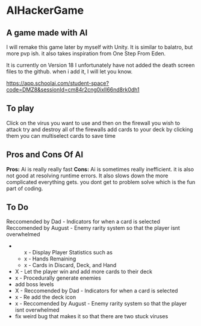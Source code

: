 # AIHackerGame
## A game made with AI
I will remake this game later by myself with Unity.
It is similar to balatro, but more pvp ish. 
it also takes inspiration from One Step From Eden.

It is currently on Version 18
I unfortunately have not added the death screen files to the github. when i add it, I will let you know.

https://app.schoolai.com/student-space?code=DMZ8&sessionId=cm84r2cng0ixll66nd8rk0dh1

## To play
Click on the virus you want to use and then on the firewall you wish to attack
try and destroy all of the firewalls
add cards to your deck by clicking them
you can multiselect cards to save time

## Pros and Cons Of AI
<strong>Pros:</strong> Ai is really really fast
<strong>Cons:</strong> Ai is sometimes really inefficient. it is also not good at resolving runtime errors. It also slows down the more complicated everything gets. you dont get to problem solve which is the fun part of coding.

## To Do
Reccomended by Dad - Indicators for when a card is selected
Reccomended by August - Enemy rarity system so that the player isnt overwhelmed

<ul>
  <li>
    <ul>x - Display Player Statistics such as
      <li>x - Hands Remaining</li>
      <li>x - Cards in Discard, Deck, and Hand</li>
    </ul>
  </li>
  <li>X - Let the player win and add more cards to their deck</li>
  <li>x - Procedurally generate enemies</li>
  <li>add boss levels</li>
  <li>X - Reccomended by Dad - Indicators for when a card is selected</li>
  <li>x - Re add the deck icon</li>
  <li>x - Reccomended by August - Enemy rarity system so that the player isnt overwhelmed</li>
  <li>fix weird bug that makes it so that there are two stuck viruses</li>
</ul>
